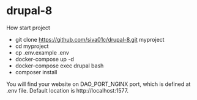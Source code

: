 # drupal-8

How start project

 * git clone https://github.com/siva01c/drupal-8.git myproject
 * cd myproject
 * cp .env.example .env
 * docker-compose up -d
 * docker-compose exec drupal bash
 * composer install

You will find your website on DAO_PORT_NGINX port, which is defined at .env file. Default location is http://localhost:1577.
